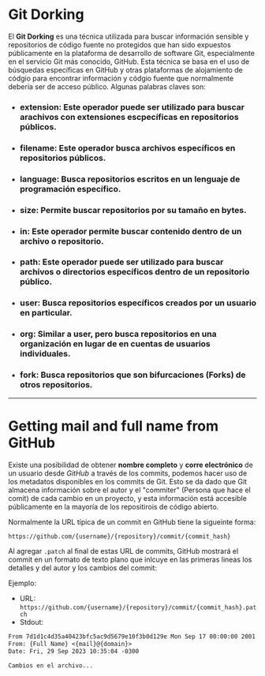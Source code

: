 # Git Dorking 

El **Git Dorking** es una técnica utilizada para buscar información sensible y repositorios de código fuente no protegidos que han sido expuestos públicamente en la plataforma de desarrollo de software Git, especialmente en el servicio Git más conocido, GitHub. Esta técnica se basa en el uso de búsquedas específicas en GitHub y otras plataformas de alojamiento de códgio para encontrar información y códgio fuente que normalmente debería ser de acceso público.
Algunas palabras claves son:

- ### **extension**: Este operador puede ser utilizado para buscar arachivos con extensiones escpecíficas en repositorios públicos.
- ### **filename**: Este operador busca archivos específicos en repositorios públicos.
- ### **language**: Busca repositorios escritos en un lenguaje de programación específico.
- ### **size**: Permite buscar repositorios por su tamaño en bytes.
- ### **in**: Este operador permite buscar contenido dentro de un archivo o repositorio.
- ### **path**: Este operador puede ser utilizado para buscar archivos o directorios específicos dentro de un repositorio público.
- ### **user**: Busca repositorios específicos creados por un usuario en particular.
- ### **org**: Similar a **user**, pero busca repositorios en una organización en lugar de en cuentas de usuarios individuales.
- ### **fork**: Busca repositorios que son bifurcaciones (Forks) de otros repositorios.

----
# Getting mail and full name from GitHub

Existe una posibilidad de obtener **nombre completo** y **corre electrónico** de un usuario desde *GitHub* a través de los commits, podemos hacer uso de los metadatos disponibles en los commits de Git. Esto se da dado que Git almacena información sobre el autor y el "commiter" (Persona que hace el comit) de cada cambio en un proyecto, y esta información está accesible públicamente en la mayoría de los repositirois de código abierto.

Normalmente la URL típica de un commit en GitHub tiene la sigueinte forma:

```bash
https://github.com/{username}/{repository}/commit/{commit_hash}
```

Al agregar `.patch` al final de estas URL de commits, GitHub mostrará el commit en un formato de texto plano que inlcuye en las primeras lineas los detalles y del autor y los cambios del commit:

Ejemplo:

- URL: `https://github.com/{username}/{repository}/commit/{commit_hash}.patch`
- Stdout:
```txt
From 7d1d1c4d35a40423bfc5ac9d5679e10f3b0d129e Mon Sep 17 00:00:00 2001
From: {Full Name} <{mail}@{domain}>
Date: Fri, 29 Sep 2023 10:35:04 -0300

Cambios en el archivo...
```
